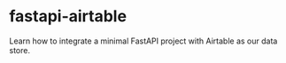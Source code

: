 # fastapi-airtable
Learn how to integrate a minimal FastAPI project with Airtable as our data store.
